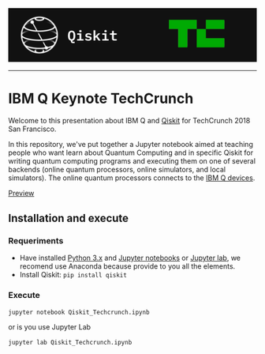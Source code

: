 
<img src="images/banner.jpg" >

---

# IBM Q Keynote TechCrunch

Welcome to this presentation about IBM Q and [Qiskit](https://qiskit.org) for
TechCrunch 2018 San Francisco.

In this repository, we've put together a Jupyter notebook aimed at teaching
people who want learn about Quantum Computing and in specific Qiskit for writing
quantum computing programs and executing them on one of several backends (online
quantum processors, online simulators, and local simulators). The online quantum
processors connects to the [IBM Q devices](https://quantumexperience.ng.bluemix.net/qx/devices).

[Preview](https://github.com/Qiskit/presentations/blob/master/2018-09-07_TechCrunch/Qiskit_Techcrunch.ipynb)

## Installation and execute

### Requeriments

- Have installed [Python 3.x](https://www.python.org/downloads/) and
[Jupyter notebooks](http://jupyter.org) or
[Jupyter lab](https://github.com/jupyterlab/jupyterlab), we recomend use
Anaconda because provide to you all the elements.
- Install Qiskit: `pip install qiskit`

### Execute

```
jupyter notebook Qiskit_Techcrunch.ipynb
```

or is you use Jupyter Lab

```
jupyter lab Qiskit_Techcrunch.ipynb
```
